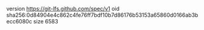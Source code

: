 version https://git-lfs.github.com/spec/v1
oid sha256:0d84904e4c862c4fe76ff7bdf10b7d86176b53153a65860d0166ab3becc6080c
size 6583
